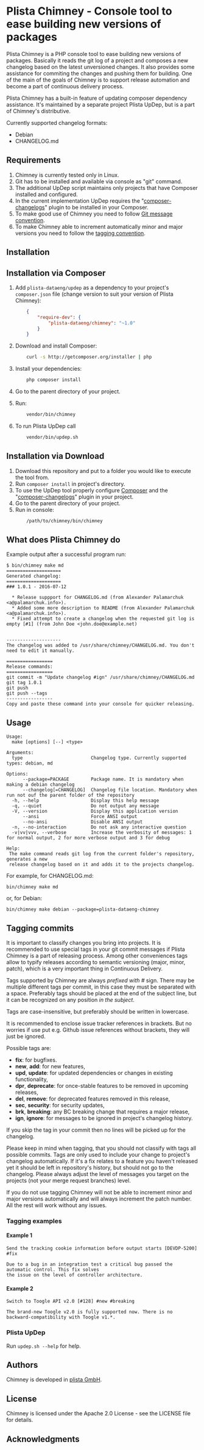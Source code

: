 # Plista Chimney - Console tool to ease building new versions of packages

Plista Chimney is a PHP console tool to ease building new versions of packages. Basically it reads the git log of a project and composes a new changelog based on the latest unversioned changes. It also provides some assistance for commiting the changes and pushing them for building. One of the main of the goals of Chimney is to support release automation and become a part of continuous delivery process.

Plista Chimney has a built-in feature of updating composer dependency assistance. It's maintained by a separate project Plista UpDep, but is a part of Chimney's distributive.

Currently supported changelog formats:
* Debian
* CHANGELOG.md

## Requirements

1. Chimney is currently tested only in Linux.
2. Git has to be installed and available via console as "git" command.
3. The additional UpDep script maintains only projects that have Composer installed and configured.
4. In the current implementation UpDep requires the "[composer-changelogs](https://github.com/pyrech/composer-changelogs)" plugin to be installed in your Composer.
5. To make good use of Chimney you need to follow [Git message convention](http://chris.beams.io/posts/git-commit/).
6. To make Chimney able to increment automatically minor and major versions you need to follow the [tagging convention](#tagging-commits).

## Installation

## Installation via Composer

1. Add ``plista-dataeng/updep`` as a dependency to your project's ``composer.json`` file (change version to suit your version of Plista Chimney):
    ``` json
        {
            "require-dev": {
                "plista-dataeng/chimney": "~1.0"
            }
        }
    ```

2. Download and install Composer:
    ``` bash
        curl -s http://getcomposer.org/installer | php
    ```

3. Install your dependencies:
    ``` bash
        php composer install
    ```

3. Go to the parent directory of your project.
4. Run:
    ``` bash
        vendor/bin/chimney
    ```
5. To run Plista UpDep call 
    ``` bash
        vendor/bin/updep.sh
    ```


## Installation via Download

1. Download this repository and put to a folder you would like to execute the tool from.
2. Run `composer install` in project's directory.
3. To use the UpDep tool properly configure [Composer](https://getcomposer.org/) and the "[composer-changelogs](https://github.com/pyrech/composer-changelogs)" plugin in your project.
4. Go to the parent directory of your project.
5. Run in console:
    ``` bash
        /path/to/chimney/bin/chimney
    ```

## What does Plista Chimney do
Example output after a successful program run:
```
$ bin/chimney make md
====================
Generated changelog:
====================
### 1.0.1 - 2016-07-12

  * Release suppport for CHANGELOG.md (from Alexander Palamarchuk <a@palamarchuk.info>).
  * Added some more description to README (from Alexander Palamarchuk <a@palamarchuk.info>).
  * Fixed attempt to create a changelog when the requested git log is empty [#1] (from John Doe <john.doe@example.net)


--------------------
The changelog was added to /usr/share/chimney/CHANGELOG.md. You don't need to edit it manually.

=================
Release commands:
=================
git commit -m "Update changelog #ign" /usr/share/chimney/CHANGELOG.md
git tag 1.0.1
git push
git push --tags
-----------------
Copy and paste these command into your console for quicker releasing.
```

## Usage
```
Usage:
  make [options] [--] <type>

Arguments:
  type                         Changelog type. Currently supported types: debian, md

Options:
      --package=PACKAGE        Package name. It is mandatory when making a debian changelog
      --changelog[=CHANGELOG]  Changelog file location. Mandatory when run not ouf the parent folder of the repository
  -h, --help                   Display this help message
  -q, --quiet                  Do not output any message
  -V, --version                Display this application version
      --ansi                   Force ANSI output
      --no-ansi                Disable ANSI output
  -n, --no-interaction         Do not ask any interactive question
  -v|vv|vvv, --verbose         Increase the verbosity of messages: 1 for normal output, 2 for more verbose output and 3 for debug

Help:
 The make command reads git log from the current folder's repository, generates a new
 release changelog based on it and adds it to the projects changelog. 
```

For example, for CHANGELOG.md:
```
bin/chimney make md
```
or, for Debian:
```
bin/chimney make debian --package=plista-dataeng-chimney
```

## Tagging commits
It is important to classify changes you bring into projects. It is recommended to use special tags in your git commit messages if Plista Chimney is a part of releasing process. Among other conveniences tags allow to typify releases according to semantic versioning (major, minor, patch), which is a very important thing in Continuous Delivery.

Tags supported by Chimney are always _prefixed with #_ sign. There may be multiple different tags per commit, in this case they must be separated with a space. Preferably tags should be placed at the end of the subject line, but it can be recognized on any position _in the subject_.

Tags are case-insensitive, but preferably should be written in lowercase.

It is recommended to enclose issue tracker references in brackets. But no worries if use put e.g. Github issue references without brackets, they will just be ignored. 

Possible tags are:

* **fix**: for bugfixes.
* **new**, **add**: for new features,
* **upd**, **update**: for updated dependencies or changes in existing functionality,
* **dpr**, **deprecate**: for once-stable features to be removed in upcoming releases,
* **del**, **remove**: for deprecated features removed in this release,
* **sec**, **security**: for security updates,
* **brk**, **breaking**: any BC breaking change that requires a major release,
* **ign**, **ignore**: for messages to be ignored in project's changelog history.

If you skip the tag in your commit then no lines will be picked up for the changelog.

Please keep in mind when tagging, that you should not classify with tags all possible commits. Tags are only used to include your change to project's changelog automatically. If it's a fix relates to a feature you haven't released yet it should be left in repository's history, but should not go to the changelog. Please always adjust the level of messages you target on the projects (not your merge request branches) level.

If you do not use tagging Chimney will not be able to increment minor and major versions automatically and will always increment the patch number. All the rest will work without any issues.  

### Tagging examples 

#### Example 1
```
Send the tracking cookie information before output starts [DEVDP-5200] #fix

Due to a bug in an integration test a critical bug passed the automatic control. This fix solves
the issue on the level of controller architecture.
```

#### Example 2
```
Switch to Toogle API v2.0 [#128] #new #breaking

The brand-new Toogle v2.0 is fully supported now. There is no backward-compatibility with Toogle v1.*.
```

### Plista UpDep
Run `updep.sh --help` for help. 

## Authors

Chimney is developed in [plista GmbH](https://www.plista.com/).

## License

Chimney is licensed under the Apache 2.0 License - see the LICENSE file for details.

## Acknowledgments

